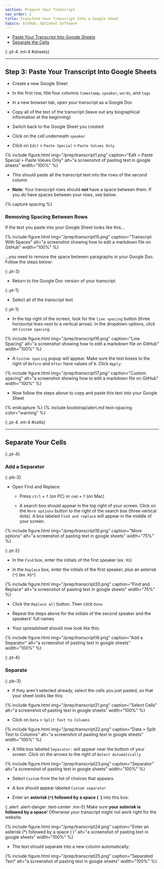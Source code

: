 ```yaml
---
section: Prepare Your Transcript
nav_order: 1
title: Transform Your Transcript Into a Google Sheet
topics: GitHub; Optional Software
---
```


- [Paste Your Transcript Into Google Sheets](#sheets)
- [Separate the Cells](#cells)


{:.pt-4 .mt-4 #sheets}
***

## Step 3: Paste Your Transcript Into Google Sheets

- Create a new Google Sheet

- In the first row, title four columns `timestamp`, `speaker`, `words`, and `tags`

- In a new browser tab, open your transcript as a Google Doc

- Copy all of the text of the transcript (leave out any biographical information at the beginning)

- Switch back to the Google Sheet you created

- Click on the cell underneath `speaker` 

- Click on `Edit` > `Paste Special` > `Paste Values Only`

{% include figure.html img="/prep/transcript1.png" caption="Edit > Paste Special > Paste Values Only" alt="a screenshot of pasting text in google sheets" width="100%" %}

- This should paste all the transcript text into the rows of the second column

- **Note**: Your transcript rows should ***not*** have a space between them. If you *do* have spaces between your rows, see below.

{% capture spacing %}
### Removing Spacing Between Rows

If the text you paste into your Google Sheet looks like this...

{% include figure.html img="/prep/transcript15.png" caption="Transcript With Spaces" alt="a screenshot showing how to edit a markdown file on GitHub" width="100%" %}

...you need to remove the space between paragraphs in your Google Doc. Follow the steps below:

{:.pt-3}
- Return to the Google Doc version of your transcript

{:.pt-1}
- Select all of the transcript text

{:.pt-1}
- In the top right of the screen, look for the `line spacing` button (three horizontal lines next to a vertical arrow). In the dropdown options, click on `Custom spacing`.

{% include figure.html img="/prep/transcript16.png" caption="Line Spacing" alt="a screenshot showing how to edit a markdown file on GitHub" width="100%" %}

- A `Custom spacing` popup will appear. Make sure the text boxes to the right of `Before` and `After` have values of `0`. Click `Apply`:

{% include figure.html img="/prep/transcript17.png" caption="Custom spacing" alt="a screenshot showing how to edit a markdown file on GitHub" width="100%" %}

- Now follow the steps above to copy and paste this text into your Google Sheet

{% endcapture %}
{% include bootstrap/alert.md text=spacing color="warning" %}

{:.pt-4 .mt-4 #cells}
***

## Separate Your Cells

{:.pt-4}
### Add a Separator
{:.pb-3}

- Open Find and Replace: 

    - Press `ctrl` + `f` (on PC) or `cmd` + `f` (on Mac)

    - A search box should appear in the top right of your screen. Click on the `More options` button to the right of the search box (three vertical dots). A box labeled `Find and replace` will appear in the middle of your screen.
    
{% include figure.html img="/prep/transcript19.png" caption="More options" alt="a screenshot of pasting text in google sheets" width="75%" %}

{:.pt-2}
- In the `Find` box, enter the initials of the first speaker (ex. `RS`)

- In the `Replace` box, enter the initials of the first speaker, plus an asterisk (`*`) (ex. `RS*`)

{% include figure.html img="/prep/transcript20.png" caption="Find and Replace" alt="a screenshot of pasting text in google sheets" width="75%" %}

- Click the `Replace all` button. Then click `Done`

- Repeat the steps above for the initials of the second speaker and the speakers' full names

- Your spreadsheet should now look like this:

{% include figure.html img="/prep/transcript18.png" caption="Add a Separator" alt="a screenshot of pasting text in google sheets" width="100%" %}

{:.pt-4}
### Separate
{:.pb-3}

- If they aren't selected already, select the cells you just pasted, so that your sheet looks like this:

{% include figure.html img="/prep/transcript21.png" caption="Select Cells" alt="a screenshot of pasting text in google sheets" width="100%" %}

- Click on `Data` > `Split Text to Columns`

{% include figure.html img="/prep/transcript22.png" caption="Data > Split Text to Columns" alt="a screenshot of pasting text in google sheets" width="100%" %}

- A little box labeled `Separator:` will appear near the bottom of your screen. Click on the arrows to the right of `Detect Automatically`

{% include figure.html img="/prep/transcript23.png" caption="Separator" alt="a screenshot of pasting text in google sheets" width="100%" %}

- Select `Custom` from the list of choices that appears.

- A box should appear labeled `Custom separator`

- Enter an **asterisk (`*`) followed by a space (` `)** into this box.

{:.alert .alert-danger .text-center .mx-5}
Make sure **your asterisk is followed by a space**! Otherwise your transcript might not work right for the website.

{% include figure.html img="/prep/transcript24.png" caption="Enter an asterisk (*) followed by a space ( )" alt="a screenshot of pasting text in google sheets" width="100%" %}

- The text should separate into a new column automatically:

{% include figure.html img="/prep/transcript25.png" caption="Separated Text" alt="a screenshot of pasting text in google sheets" width="100%" %}




